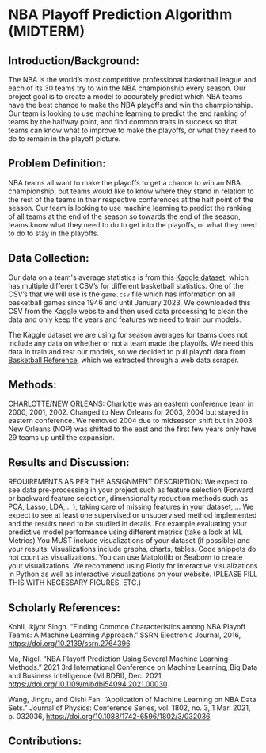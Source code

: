 # NBA Playoff Prediction Algorithm (MIDTERM)


## Introduction/Background:

The NBA is the world’s most competitive professional basketball league and each of its 30 teams try to win the NBA championship every season. Our project goal is to create a model to accurately predict which NBA teams have the best chance to make the NBA playoffs and win the championship. Our team is looking to use machine learning to predict the end ranking of teams by the halfway point, and find common traits in success so that teams can know what to improve to make the playoffs, or what they need to do to remain in the playoff picture.

## Problem Definition:

NBA teams all want to make the playoffs to get a chance to win an NBA championship, but teams would like to know where they stand in relation to the rest of the teams in their respective conferences at the half point of the season. Our team is looking to use machine learning to predict the ranking of all teams at the end of the season so towards the end of the season, teams know what they need to do to get into the playoffs, or what they need to do to stay in the playoffs.


## Data Collection:

Our data on a team's average statistics is from this [Kaggle dataset](https://www.kaggle.com/datasets/wyattowalsh/basketball/discussion), which has multiple different CSV’s for different basketball statistics. One of the CSV’s that we will use is the `game.csv` file which has information on all basketball games since 1946 and until January 2023. We downloaded this CSV from the Kaggle website and then used data processing to clean the data and only keep the years and features we need to train our models.

The Kaggle dataset we are using for season averages for teams does not include any data on whether or not a team made the playoffs. We need this data in train and test our models, so we decided to pull playoff data from [Basketball Reference](https://www.basketball-reference.com/), which we extracted through a web data scraper.


## Methods:


CHARLOTTE/NEW ORLEANS:
Charlotte was an eastern conference team in 2000, 2001, 2002. Changed to New Orleans for 2003, 2004 but stayed in eastern conference. We removed 2004 due to midseason shift but in 2003 New Orleans (NOP) was shifted to the east and the first few years only have 29 teams up until the expansion.

## Results and Discussion:

REQUIREMENTS AS PER THE ASSIGNMENT DESCRIPTION:
We expect to see data pre-processing in your project such as feature selection (Forward or backward feature selection, dimensionality reduction methods such as PCA, Lasso, LDA, .. ), taking care of missing features in your dataset, …
We expect to see at least one supervised or unsupervised method implemented and the results need to be studied in details. For example evaluating your predictive model performance using different metrics (take a look at ML Metrics)
You MUST include visualizations of your dataset (if possible) and your results. Visualizations include graphs, charts, tables. Code snippets do not count as visualizations. You can use Matplotlib or Seaborn to create your visualizations. We recommend using Plotly for interactive visualizations in Python as well as interactive visualizations on your website.
(PLEASE FILL THIS WITH NECESSARY FIGURES, ETC.)

## Scholarly References:

Kohli, Ikjyot Singh. “Finding Common Characteristics among NBA Playoff Teams: A Machine Learning Approach.” SSRN Electronic Journal, 2016, https://doi.org/10.2139/ssrn.2764396.

Ma, Nigel. “NBA Playoff Prediction Using Several Machine Learning Methods.” 2021 3rd International Conference on Machine Learning, Big Data and Business Intelligence (MLBDBI), Dec. 2021, https://doi.org/10.1109/mlbdbi54094.2021.00030. 

Wang, Jingru, and Qishi Fan. “Application of Machine Learning on NBA Data Sets.” Journal of Physics: Conference Series, vol. 1802, no. 3, 1 Mar. 2021, p. 032036, https://doi.org/10.1088/1742-6596/1802/3/032036. 


## Contributions:


